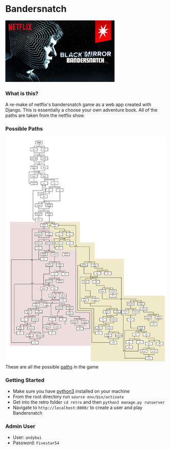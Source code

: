 # Bandersnatch

![Bandersnatch Picture](images/netflix.jpg)  

### What is this? 
A re-make of netflix's bandersnatch game as a web app created with Django. This is essentially a choose your own adventure book. All of the paths are taken from the netflix show. 

### Possible Paths 

![Path](images/paths.jpg) 
These are all the possible [paths](https://www.polygon.com/2018/12/29/18159525/black-mirror-bandersnatch-all-endings-guide-netflix) in the game

### Getting Started
- Make sure you have [python3](https://www.python.org/download/releases/3.0/) installed on your machine 
- From the root directory run `source env/bin/activate`
- Get into the retro folder `cd retro` and then `python3 manage.py runserver`
- Navigate to `http://localhost:8000/` to create a user and play Bandersnatch

<!--
### Usefull Development Commands 
- `source env/bin/activate`
- `python3 manage.py runserver`
- `python3 manage.py makemigrations`
- `python3 manage.py migrate`
-->

### Admin User 
- User: `andybui`
- Password: `Fivestar54`
